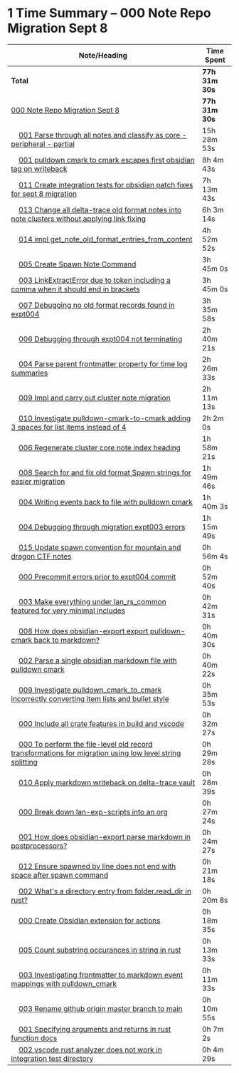 # 1 Time Summary – 000 Note Repo Migration Sept 8

|Note/Heading|Time Spent|
|------------|----------|
|**Total**|**77h 31m 30s**|
|[000 Note Repo Migration Sept 8](../../../../../../lan/tasks/2025/000%20Note%20Repo%20Migration%20Sept%208/000%20Note%20Repo%20Migration%20Sept%208.md)|**77h 31m 30s**|
|    [001 Parse through all notes and classify as core - peripheral - partial](../../../../../../lan/tasks/2025/000%20Note%20Repo%20Migration%20Sept%208/tasks/001%20Parse%20through%20all%20notes%20and%20classify%20as%20core%20-%20peripheral%20-%20partial.md)|15h 28m 53s|
|    [001 pulldown cmark to cmark escapes first obsidian tag on writeback](../../../../../../lan/tasks/2025/000%20Note%20Repo%20Migration%20Sept%208/issues/001%20pulldown%20cmark%20to%20cmark%20escapes%20first%20obsidian%20tag%20on%20writeback.md)|8h 4m 43s|
|    [011 Create integration tests for obsidian patch fixes for sept 8 migration](../../../../../../lan/tasks/2025/000%20Note%20Repo%20Migration%20Sept%208/tasks/011%20Create%20integration%20tests%20for%20obsidian%20patch%20fixes%20for%20sept%208%20migration.md)|7h 13m 43s|
|    [013 Change all delta-trace old format notes into note clusters without applying link fixing](../../../../../../lan/tasks/2025/000%20Note%20Repo%20Migration%20Sept%208/tasks/013%20Change%20all%20delta-trace%20old%20format%20notes%20into%20note%20clusters%20without%20applying%20link%20fixing.md)|6h 3m 14s|
|    [014 impl get_note_old_format_entries_from_content](../../../../../../lan/tasks/2025/000%20Note%20Repo%20Migration%20Sept%208/tasks/014%20impl%20get_note_old_format_entries_from_content.md)|4h 52m 52s|
|    [005 Create Spawn Note Command](../../../../../../lan/tasks/2025/000%20Note%20Repo%20Migration%20Sept%208/tasks/005%20Create%20Spawn%20Note%20Command.md)|3h 45m 0s|
|    [003 LinkExtractError due to token including a comma when it should end in brackets](../../../../../../lan/tasks/2025/000%20Note%20Repo%20Migration%20Sept%208/issues/003%20LinkExtractError%20due%20to%20token%20including%20a%20comma%20when%20it%20should%20end%20in%20brackets.md)|3h 45m 0s|
|    [007 Debugging no old format records found in expt004](../../../../../../lan/tasks/2025/000%20Note%20Repo%20Migration%20Sept%208/investigations/007%20Debugging%20no%20old%20format%20records%20found%20in%20expt004.md)|3h 35m 58s|
|    [006 Debugging through expt004 not terminating](../../../../../../lan/tasks/2025/000%20Note%20Repo%20Migration%20Sept%208/investigations/006%20Debugging%20through%20expt004%20not%20terminating.md)|2h 40m 21s|
|    [004 Parse parent frontmatter property for time log summaries](../../../../../../lan/tasks/2025/000%20Note%20Repo%20Migration%20Sept%208/tasks/004%20Parse%20parent%20frontmatter%20property%20for%20time%20log%20summaries.md)|2h 26m 33s|
|    [009 Impl and carry out cluster note migration](../../../../../../lan/tasks/2025/000%20Note%20Repo%20Migration%20Sept%208/tasks/009%20Impl%20and%20carry%20out%20cluster%20note%20migration.md)|2h 11m 13s|
|    [010 Investigate pulldown-cmark-to-cmark adding 3 spaces for list items instead of 4](../../../../../../lan/tasks/2025/000%20Note%20Repo%20Migration%20Sept%208/investigations/010%20Investigate%20pulldown-cmark-to-cmark%20adding%203%20spaces%20for%20list%20items%20instead%20of%204.md)|2h 2m 0s|
|    [006 Regenerate cluster core note index heading](../../../../../../lan/tasks/2025/000%20Note%20Repo%20Migration%20Sept%208/tasks/006%20Regenerate%20cluster%20core%20note%20index%20heading.md)|1h 58m 21s|
|    [008 Search for and fix old format Spawn strings for easier migration](../../../../../../lan/tasks/2025/000%20Note%20Repo%20Migration%20Sept%208/tasks/008%20Search%20for%20and%20fix%20old%20format%20Spawn%20strings%20for%20easier%20migration.md)|1h 49m 46s|
|    [004 Writing events back to file with pulldown cmark](../../../../../../lan/tasks/2025/000%20Note%20Repo%20Migration%20Sept%208/howtos/004%20Writing%20events%20back%20to%20file%20with%20pulldown%20cmark.md)|1h 40m 3s|
|    [004 Debugging through migration expt003 errors](../../../../../../lan/tasks/2025/000%20Note%20Repo%20Migration%20Sept%208/investigations/004%20Debugging%20through%20migration%20expt003%20errors.md)|1h 15m 49s|
|    [015 Update spawn convention for mountain and dragon CTF notes](../../../../../../lan/tasks/2025/000%20Note%20Repo%20Migration%20Sept%208/tasks/015%20Update%20spawn%20convention%20for%20mountain%20and%20dragon%20CTF%20notes.md)|0h 56m 4s|
|    [000 Precommit errors prior to expt004 commit](../../../../../../lan/tasks/2025/000%20Note%20Repo%20Migration%20Sept%208/issues/000%20Precommit%20errors%20prior%20to%20expt004%20commit.md)|0h 52m 40s|
|    [003 Make everything under lan_rs_common featured for very minimal includes](../../../../../../lan/tasks/2025/000%20Note%20Repo%20Migration%20Sept%208/tasks/003%20Make%20everything%20under%20lan_rs_common%20featured%20for%20very%20minimal%20includes.md)|0h 42m 31s|
|    [008 How does obsidian-export export pulldown-cmark back to markdown?](../../../../../../lan/tasks/2025/000%20Note%20Repo%20Migration%20Sept%208/investigations/008%20How%20does%20obsidian-export%20export%20pulldown-cmark%20back%20to%20markdown%3F.md)|0h 40m 30s|
|    [002 Parse a single obsidian markdown file with pulldown cmark](../../../../../../lan/tasks/2025/000%20Note%20Repo%20Migration%20Sept%208/tasks/002%20Parse%20a%20single%20obsidian%20markdown%20file%20with%20pulldown%20cmark.md)|0h 40m 22s|
|    [009 Investigate pulldown_cmark_to_cmark incorrectly converting item lists and bullet style](../../../../../../lan/tasks/2025/000%20Note%20Repo%20Migration%20Sept%208/investigations/009%20Investigate%20pulldown_cmark_to_cmark%20incorrectly%20converting%20item%20lists%20and%20bullet%20style.md)|0h 35m 53s|
|    [000 Include all crate features in build and vscode](../../../../../../lan/tasks/2025/000%20Note%20Repo%20Migration%20Sept%208/howtos/000%20Include%20all%20crate%20features%20in%20build%20and%20vscode.md)|0h 32m 27s|
|    [000 To perform the file-level old record transformations for migration using low level string splitting](../../../../../../lan/tasks/2025/000%20Note%20Repo%20Migration%20Sept%208/judgments/000%20To%20perform%20the%20file-level%20old%20record%20transformations%20for%20migration%20using%20low%20level%20string%20splitting.md)|0h 29m 28s|
|    [010 Apply markdown writeback on delta-trace vault](../../../../../../lan/tasks/2025/000%20Note%20Repo%20Migration%20Sept%208/tasks/010%20Apply%20markdown%20writeback%20on%20delta-trace%20vault.md)|0h 28m 39s|
|    [000 Break down lan-exp-scripts into an org](../../../../../../lan/tasks/2025/000%20Note%20Repo%20Migration%20Sept%208/entries/000%20Break%20down%20lan-exp-scripts%20into%20an%20org.md)|0h 27m 24s|
|    [001 How does obsidian-export parse markdown in postprocessors?](../../../../../../lan/tasks/2025/000%20Note%20Repo%20Migration%20Sept%208/investigations/001%20How%20does%20obsidian-export%20parse%20markdown%20in%20postprocessors%3F.md)|0h 24m 27s|
|    [012 Ensure spawned by line does not end with space after spawn command](../../../../../../lan/tasks/2025/000%20Note%20Repo%20Migration%20Sept%208/tasks/012%20Ensure%20spawned%20by%20line%20does%20not%20end%20with%20space%20after%20spawn%20command.md)|0h 21m 18s|
|    [002 What's a directory entry from folder.read_dir in rust?](../../../../../../lan/tasks/2025/000%20Note%20Repo%20Migration%20Sept%208/investigations/002%20What's%20a%20directory%20entry%20from%20folder.read_dir%20in%20rust%3F.md)|0h 20m 8s|
|    [000 Create Obsidian extension for actions](../../../../../../lan/tasks/2025/000%20Note%20Repo%20Migration%20Sept%208/tasks/000%20Create%20Obsidian%20extension%20for%20actions.md)|0h 18m 35s|
|    [005 Count substring occurances in string in rust](../../../../../../lan/tasks/2025/000%20Note%20Repo%20Migration%20Sept%208/howtos/005%20Count%20substring%20occurances%20in%20string%20in%20rust.md)|0h 13m 33s|
|    [003 Investigating frontmatter to markdown event mappings with pulldown_cmark](../../../../../../lan/tasks/2025/000%20Note%20Repo%20Migration%20Sept%208/investigations/003%20Investigating%20frontmatter%20to%20markdown%20event%20mappings%20with%20pulldown_cmark.md)|0h 11m 33s|
|    [003 Rename github origin master branch to main](../../../../../../lan/tasks/2025/000%20Note%20Repo%20Migration%20Sept%208/howtos/003%20Rename%20github%20origin%20master%20branch%20to%20main.md)|0h 10m 55s|
|    [001 Specifying arguments and returns in rust function docs](../../../../../../lan/tasks/2025/000%20Note%20Repo%20Migration%20Sept%208/howtos/001%20Specifying%20arguments%20and%20returns%20in%20rust%20function%20docs.md)|0h 7m 2s|
|    [002 vscode rust analyzer does not work in integration test directory](../../../../../../lan/tasks/2025/000%20Note%20Repo%20Migration%20Sept%208/issues/002%20vscode%20rust%20analyzer%20does%20not%20work%20in%20integration%20test%20directory.md)|0h 4m 29s|
